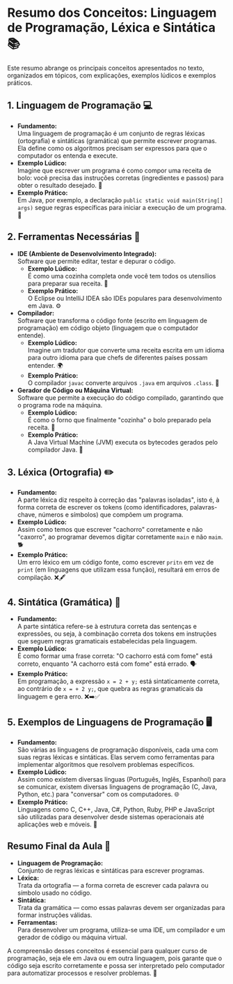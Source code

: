 # Resumo dos Conceitos: Linguagem de Programação, Léxica e Sintática 📚

Este resumo abrange os principais conceitos apresentados no texto, organizados em tópicos, com explicações, exemplos lúdicos e exemplos práticos.

## 1. Linguagem de Programação 💻
- **Fundamento:**  
  Uma linguagem de programação é um conjunto de regras léxicas (ortografia) e sintáticas (gramática) que permite escrever programas. Ela define como os algoritmos precisam ser expressos para que o computador os entenda e execute.
- **Exemplo Lúdico:**  
  Imagine que escrever um programa é como compor uma receita de bolo: você precisa das instruções corretas (ingredientes e passos) para obter o resultado desejado. 🎂
- **Exemplo Prático:**  
  Em Java, por exemplo, a declaração `public static void main(String[] args)` segue regras específicas para iniciar a execução de um programa. 📝



## 2. Ferramentas Necessárias 🔧
- **IDE (Ambiente de Desenvolvimento Integrado):**  
  Software que permite editar, testar e depurar o código.  
  - **Exemplo Lúdico:**  
    É como uma cozinha completa onde você tem todos os utensílios para preparar sua receita. 🍳  
  - **Exemplo Prático:**  
    O Eclipse ou IntelliJ IDEA são IDEs populares para desenvolvimento em Java. ⚙️
- **Compilador:**  
  Software que transforma o código fonte (escrito em linguagem de programação) em código objeto (linguagem que o computador entende).  
  - **Exemplo Lúdico:**  
    Imagine um tradutor que converte uma receita escrita em um idioma para outro idioma para que chefs de diferentes países possam entender. 🌍  
  - **Exemplo Prático:**  
    O compilador `javac` converte arquivos `.java` em arquivos `.class`. 📄
- **Gerador de Código ou Máquina Virtual:**  
  Software que permite a execução do código compilado, garantindo que o programa rode na máquina.  
  - **Exemplo Lúdico:**  
    É como o forno que finalmente "cozinha" o bolo preparado pela receita. 🍰  
  - **Exemplo Prático:**  
    A Java Virtual Machine (JVM) executa os bytecodes gerados pelo compilador Java. 🔄



## 3. Léxica (Ortografia) ✏️
- **Fundamento:**  
  A parte léxica diz respeito à correção das "palavras isoladas", isto é, à forma correta de escrever os tokens (como identificadores, palavras-chave, números e símbolos) que compõem um programa.
- **Exemplo Lúdico:**  
  Assim como temos que escrever "cachorro" corretamente e não "caxorro", ao programar devemos digitar corretamente `main` e não `maim`. 🐕
- **Exemplo Prático:**  
  Um erro léxico em um código fonte, como escrever `pritn` em vez de `print` (em linguagens que utilizam essa função), resultará em erros de compilação. ❌🖋️



## 4. Sintática (Gramática) 📏
- **Fundamento:**  
  A parte sintática refere-se à estrutura correta das sentenças e expressões, ou seja, à combinação correta dos tokens em instruções que seguem regras gramaticais estabelecidas pela linguagem.
- **Exemplo Lúdico:**  
  É como formar uma frase correta: "O cachorro está com fome" está correto, enquanto "A cachorro está com fome" está errado. 🗣️
- **Exemplo Prático:**  
  Em programação, a expressão `x = 2 + y;` está sintaticamente correta, ao contrário de `x = + 2 y;`, que quebra as regras gramaticais da linguagem e gera erro. ❌➡️✅



## 5. Exemplos de Linguagens de Programação 🖥️
- **Fundamento:**  
  São várias as linguagens de programação disponíveis, cada uma com suas regras léxicas e sintáticas. Elas servem como ferramentas para implementar algoritmos que resolvem problemas específicos.
- **Exemplo Lúdico:**  
  Assim como existem diversas línguas (Português, Inglês, Espanhol) para se comunicar, existem diversas linguagens de programação (C, Java, Python, etc.) para "conversar" com os computadores. 🌐
- **Exemplo Prático:**  
  Linguagens como C, C++, Java, C#, Python, Ruby, PHP e JavaScript são utilizadas para desenvolver desde sistemas operacionais até aplicações web e móveis. 📱



## Resumo Final da Aula 📝
- **Linguagem de Programação:**  
  Conjunto de regras léxicas e sintáticas para escrever programas.
- **Léxica:**  
  Trata da ortografia — a forma correta de escrever cada palavra ou símbolo usado no código.
- **Sintática:**  
  Trata da gramática — como essas palavras devem ser organizadas para formar instruções válidas.
- **Ferramentas:**  
  Para desenvolver um programa, utiliza-se uma IDE, um compilador e um gerador de código ou máquina virtual.

A compreensão desses conceitos é essencial para qualquer curso de programação, seja ele em Java ou em outra linguagem, pois garante que o código seja escrito corretamente e possa ser interpretado pelo computador para automatizar processos e resolver problemas. 🚀